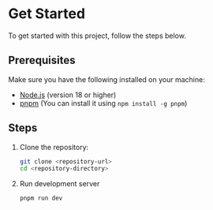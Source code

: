 # Get Started

To get started with this project, follow the steps below.

## Prerequisites

Make sure you have the following installed on your machine:

- [Node.js](https://nodejs.org/) (version 18 or higher)
- [pnpm](https://pnpm.io/) (You can install it using `npm install -g pnpm`)

## Steps

1. Clone the repository:

   ```bash
   git clone <repository-url>
   cd <repository-directory>
   ```

2. Run development server
   ```bash
   pnpm run dev

   ```
